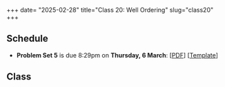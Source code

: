 +++
date= "2025-02-28"
title="Class 20: Well Ordering"
slug="class20"
+++

## Schedule

- **Problem Set 5** is due 8:29pm on
**Thursday, 6 March**: [[PDF](/docs/ps5.pdf)] [[Template](https://www.overleaf.com/read/tcgxkrsvkgmy#31a82e)]

## Class

<!-- 
10am Section: [[Slides (PDF)](https://www.dropbox.com/scl/fi/fv0jq2ciwnrxz09gzyvcm/cs2120-class18-dave.pdf?rlkey=sr1qbls3c0vflwtrnx6n70tdq&dl=0)] [[Video](https://uva.hosted.panopto.com/Panopto/Pages/Viewer.aspx?id=e12692c9-9c06-4c40-a80b-b28e00f70d84)]  
2pm Section: [[Slides (PDF)](https://virginia.box.com/s/sivjxrttbl4tckx3w2lozxr107ps95c7)] [[Video](https://uva.hosted.panopto.com/Panopto/Pages/Viewer.aspx?id=af7ccb21-623f-4355-9851-b28e01391185)]
-->

